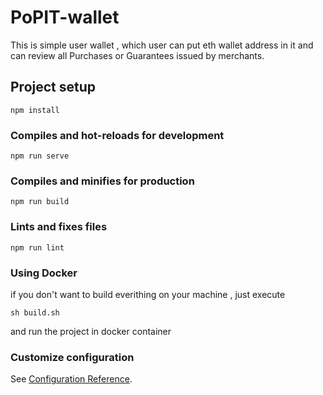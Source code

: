 # PoPIT-wallet
This is simple user wallet , which user can put eth wallet address in it and can review all Purchases  or Guarantees issued by merchants.

## Project setup
```
npm install
```

### Compiles and hot-reloads for development
```
npm run serve
```

### Compiles and minifies for production
```
npm run build
```

### Lints and fixes files
```
npm run lint
```
### Using Docker
if you don't want to build everithing on your machine , just execute 
```
sh build.sh 
```
and run the project in docker container
### Customize configuration
See [Configuration Reference](https://cli.vuejs.org/config/).
